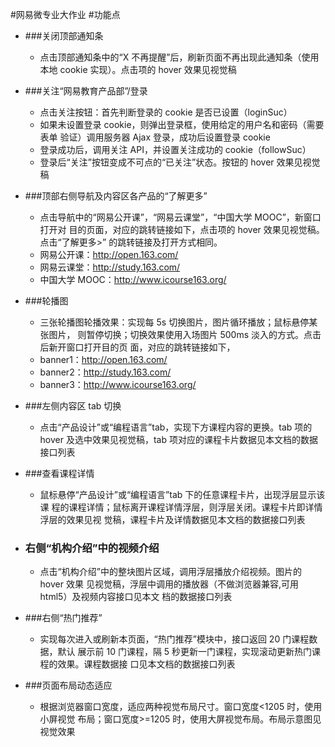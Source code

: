 #网易微专业大作业
#功能点

* ###关闭顶部通知条

    *  点击顶部通知条中的“X 不再提醒”后，刷新页面不再出现此通知条（使用本地 cookie 实现）。点击项的 hover 效果见视觉稿 
    
* ###关注“网易教育产品部”/登录 

    *  点击关注按钮：首先判断登录的 cookie 是否已设置（loginSuc）
    *  如果未设置登录 cookie，则弹出登录框，使用给定的用户名和密码（需要表单 验证）调用服务器 Ajax 登录，成功后设置登录 cookie 
    *  登录成功后，调用关注 API，并设置关注成功的 cookie（followSuc） 
    *  登录后“关注”按钮变成不可点的“已关注”状态。按钮的 hover 效果见视觉 稿 
    
* ###顶部右侧导航及内容区各产品的“了解更多” 

    *  点击导航中的“网易公开课”，“网易云课堂”，“中国大学 MOOC”，新窗口打开对 目的页面，对应的跳转链接如下，点击项的 hover 效果见视觉稿。点击“了解更多>” 的跳转链接及打开方式相同。 
    *  网易公开课：http://open.163.com/
    *  网易云课堂：http://study.163.com/ 
    *  中国大学 MOOC：http://www.icourse163.org/ 
    
* ###轮播图 

    *  三张轮播图轮播效果：实现每 5s 切换图片，图片循环播放；鼠标悬停某张图片， 则暂停切换；切换效果使用入场图片 500ms 淡入的方式。点击后新开窗口打开目的页 面，对应的跳转链接如下，
    *  banner1：http://open.163.com/ 
    *  banner2：http://study.163.com/ 
    *  banner3：http://www.icourse163.org/ 
    
* ###左侧内容区 tab 切换 

    *  点击“产品设计”或“编程语言”tab，实现下方课程内容的更换。tab 项的 hover 及选中效果见视觉稿，tab 项对应的课程卡片数据见本文档的数据接口列表 
    
* ###查看课程详情 

    *  鼠标悬停“产品设计”或“编程语言”tab 下的任意课程卡片，出现浮层显示该课 程的课程详情；鼠标离开课程详情浮层，则浮层关闭。课程卡片即详情浮层的效果见视 觉稿，课程卡片及详情数据见本文档的数据接口列表 
    
* ### 右侧“机构介绍”中的视频介绍 

    *  点击“机构介绍”中的整块图片区域，调用浮层播放介绍视频。图片的 hover 效果 见视觉稿，浮层中调用的播放器（不做浏览器兼容,可用 html5）及视频内容接口见本文 档的数据接口列表 
    
* ###右侧“热门推荐” 

    *  实现每次进入或刷新本页面，“热门推荐”模块中，接口返回 20 门课程数据，默认 展示前 10 门课程，隔 5 秒更新一门课程，实现滚动更新热门课程的效果。课程数据接 口见本文档的数据接口列表 
    
* ###页面布局动态适应 

    *  根据浏览器窗口宽度，适应两种视觉布局尺寸。窗口宽度<1205 时，使用小屏视觉 布局；窗口宽度>=1205 时，使用大屏视觉布局。布局示意图见视觉效果     
